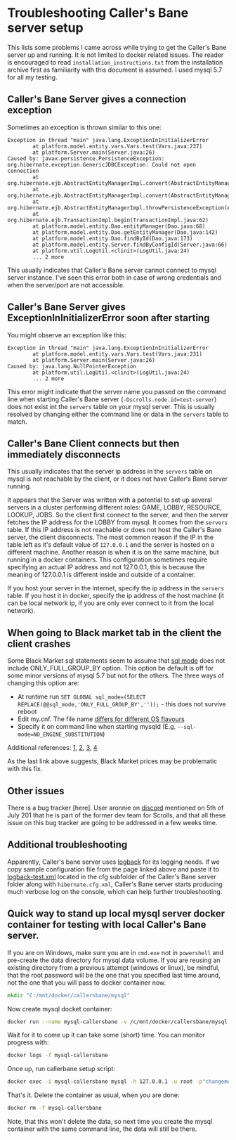 # Troubleshooting Caller's Bane server setup

This lists some problems I came across while trying to get the Caller's Bane server up and running. It is not limited to docker related issues. The reader is encouraged to read `installation_instructions.txt` from the installation archive first as familiarity  with this document is assumed. I used mysql 5.7 for all my testing.

## Caller's Bane Server gives a connection exception

Sometimes an exception is thrown similar to this one:

```text
Exception in thread "main" java.lang.ExceptionInInitializerError
        at platform.model.entity.vars.Vars.test(Vars.java:237)
        at platform.Server.main(Server.java:26)
Caused by: javax.persistence.PersistenceException: org.hibernate.exception.GenericJDBCException: Could not open connection
        at org.hibernate.ejb.AbstractEntityManagerImpl.convert(AbstractEntityManagerImpl.java:1387)
        at org.hibernate.ejb.AbstractEntityManagerImpl.convert(AbstractEntityManagerImpl.java:1310)
        at org.hibernate.ejb.AbstractEntityManagerImpl.throwPersistenceException(AbstractEntityManagerImpl.java:1397)
        at org.hibernate.ejb.TransactionImpl.begin(TransactionImpl.java:62)
        at platform.model.entity.Dao.entityManager(Dao.java:68)
        at platform.model.entity.Dao.getEntityManager(Dao.java:142)
        at platform.model.entity.Dao.findById(Dao.java:173)
        at platform.model.entity.Server.findByConfigId(Server.java:66)
        at platform.util.LogUtil.<clinit>(LogUtil.java:24)
        ... 2 more
```

This usually indicates that Caller's Bane server cannot connect to mysql server instance. I've seen this error both in case of wrong credentials and when the server/port are not accessible.

## Caller's Bane Server gives ExceptionInInitializerError soon after starting

You might observe an exception like this:

```text
Exception in thread "main" java.lang.ExceptionInInitializerError
        at platform.model.entity.vars.Vars.test(Vars.java:231)
        at platform.Server.main(Server.java:26)
Caused by: java.lang.NullPointerException
        at platform.util.LogUtil.<clinit>(LogUtil.java:24)
        ... 2 more
```
This error might indicate that the server name you passed on the command line when starting Caller's Bane server (`-Dscrolls.node.id=test-server`) does not exist int the `servers` table on your mysql server. This is usually resolved  by changing either the command line or data in the `servers` table to match.

## Caller's Bane Client connects but then immediately disconnects

This usually indicates that the server ip address in the `servers` table on mysql is not reachable by the client, or it does not have Caller's Bane server running.

It appears that the Server was written with a potential to set up several  servers in a cluster performing  different roles: GAME, LOBBY, RESOURCE, LOOKUP, JOBS. So the client first connect to the server, and then the server fetches the IP address for the LOBBY from mysql. It comes from the `servers` table. If this IP address is not reachable or does not host the Caller's Bane server, the client disconnects. The most common reason if the IP in the table left as it's default value of `127.0.0.1` and the server is hosted on a different machine. Another reason is when it is on the same machine, but running in a docker containers. This configuration sometimes require specifying an actual IP address and not 127.0.0.1, this is because the meaning of 127.0.0.1 is different inside and outside of a container.

If you host your server in the internet, specify the ip address in the `servers` table. If you host it in docker, specify the ip address of the host machine (it can be local network ip, if you are only ever connect to it from the local network).

## When going to Black market tab in the client the client crashes

Some Black Market sql statements seem to assume that [sql mode](https://dev.mysql.com/doc/refman/5.7/en/server-options.html#option_mysqld_sql-mode) does not include ONLY_FULL_GROUP_BY option. This option be default is off for some minor versions of mysql 5.7 but not for the others. The three ways of changing this option are:

- At runtime run `SET GLOBAL sql_mode=(SELECT REPLACE(@@sql_mode,'ONLY_FULL_GROUP_BY',''));` - this does not survive reboot
- Edit my.cnf. The file name [differs for different OS flavours](https://stackoverflow.com/a/37248560/284111)
- Specify it on command line when starting mysqld (E.g. `--sql-mode=NO_ENGINE_SUBSTITUTION`)

Additional references: [1](http://johnemb.blogspot.com/2014/09/adding-or-removing-individual-sql-modes.html), [2](https://stackoverflow.com/q/23921117/284111), [3](http://mysqlserverteam.com/mysql-5-7-only_full_group_by-improved-recognizing-functional-dependencies-enabled-by-default/), [4](https://github.com/WakingStones/CallersBane-Issues/issues/3)

As the last link above suggests, Black Market prices may be problematic with this fix.

## Other issues

There is a bug tracker [here]. User aronnie on [discord](https://discord.gg/QKGmvZh) mentioned on 5th of July 201 that he is part of the former dev team for Scrolls, and that all these issue on this bug tracker are going to be addressed in a few weeks time.

## Additional troubleshooting

Apparently, Caller's bane server uses [logback](https://logback.qos.ch/manual/configuration.html) for its logging needs. If we copy sample configuration file from the page linked above and paste it to [logback-test.xml](logback-test.xml) located in the cfg subfolder of the Caller's Bane server folder along with `hibernate.cfg.xml`, Caller's Bane server starts producing much verbose log on the console, which can help further troubleshooting.

## Quick way to stand up local mysql server docker container for testing with local Caller's Bane server.

If you are on Windows, make sure you are in `cmd.exe` not in `powershell` and pre-create the data directory for mysql data volume. If you are reusing an existing directory from a previous attempt (windows or linux), be mindful, that the root password will be the one that you specified last time around, not the one that you will pass to docker container now.

```cmd
mkdir "C:/mnt/docker/callersbane/mysql"
```

Now create mysql docket container:

```bash
docker run --name mysql-callersbane -v /c/mnt/docker/callersbane/mysql:/var/lib/mysql -d -p 3306:3306 -e MYSQL_ROOT_PASSWORD=changeme mysql:5.7.22
```

Wait for it to come up it can take some (short) time. You can monitor progress with:

```bash
docker logs -f mysql-callersbane
```
Once up, run callerbane setup script:

```bash
docker exec -i mysql-callersbane mysql -h 127.0.0.1 -u root -p"changeme" < callersbane_database.sql 
```
That's it. Delete the container as usual, when you are done:
                                                            
```bash
docker rm -f mysql-callersbane
```

Note, that this won't delete the data, so next time you create the mysql container with the same command line, the data will still be there. 
